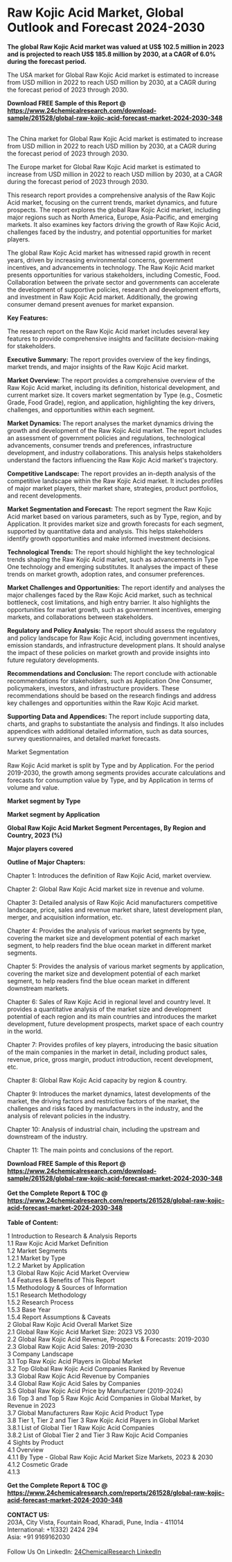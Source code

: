 <h1>Raw Kojic Acid Market, Global Outlook and Forecast 2024-2030</h1><p><strong>The global Raw Kojic Acid market was valued at US$ 102.5 million in 2023 and is projected to reach US$ 185.8 million by 2030, at a CAGR of 6.0% during the forecast period.</strong></p><p>
</p><p>The USA market for Global Raw Kojic Acid market is estimated to increase from USD million in 2022 to reach USD million by 2030, at a CAGR during the forecast period of 2023 through 2030.</p><div><b>Download FREE Sample of this Report @ 
            <a href="https://www.24chemicalresearch.com/download-sample/261528/global-raw-kojic-acid-forecast-market-2024-2030-348">
            https://www.24chemicalresearch.com/download-sample/261528/global-raw-kojic-acid-forecast-market-2024-2030-348</a></b></div><br><p>
</p><p>The China market for Global Raw Kojic Acid market is estimated to increase from USD million in 2022 to reach USD million by 2030, at a CAGR during the forecast period of 2023 through 2030.</p><p>
</p><p>The Europe market for Global Raw Kojic Acid market is estimated to increase from USD million in 2022 to reach USD million by 2030, at a CAGR during the forecast period of 2023 through 2030.</p><p>
</p><p>This research report provides a comprehensive analysis of the Raw Kojic Acid market, focusing on the current trends, market dynamics, and future prospects. The report explores the global Raw Kojic Acid market, including major regions such as North America, Europe, Asia-Pacific, and emerging markets. It also examines key factors driving the growth of Raw Kojic Acid, challenges faced by the industry, and potential opportunities for market players.</p><p>
The global Raw Kojic Acid market has witnessed rapid growth in recent years, driven by increasing environmental concerns, government incentives, and advancements in technology. The Raw Kojic Acid market presents opportunities for various stakeholders, including Comestic, Food. Collaboration between the private sector and governments can accelerate the development of supportive policies, research and development efforts, and investment in Raw Kojic Acid market. Additionally, the growing consumer demand present avenues for market expansion.</p><p>
<strong>Key Features:</strong></p><p>
The research report on the Raw Kojic Acid market includes several key features to provide comprehensive insights and facilitate decision-making for stakeholders.</p><p>
<strong>Executive Summary:</strong> The report provides overview of the key findings, market trends, and major insights of the Raw Kojic Acid market.</p><p>
<strong>Market Overview: </strong>The report provides a comprehensive overview of the Raw Kojic Acid market, including its definition, historical development, and current market size. It covers market segmentation by Type (e.g., Cosmetic Grade, Food Grade), region, and application, highlighting the key drivers, challenges, and opportunities within each segment.</p><p>
<strong>Market Dynamics: </strong>The report analyses the market dynamics driving the growth and development of the Raw Kojic Acid market. The report includes an assessment of government policies and regulations, technological advancements, consumer trends and preferences, infrastructure development, and industry collaborations. This analysis helps stakeholders understand the factors influencing the Raw Kojic Acid market's trajectory.</p><p>
<strong>Competitive Landscape:</strong> The report provides an in-depth analysis of the competitive landscape within the Raw Kojic Acid market. It includes profiles of major market players, their market share, strategies, product portfolios, and recent developments.</p><p>
<strong>Market Segmentation and Forecast:</strong> The report segment the Raw Kojic Acid market based on various parameters, such as by Type, region, and by Application. It provides market size and growth forecasts for each segment, supported by quantitative data and analysis. This helps stakeholders identify growth opportunities and make informed investment decisions.</p><p>
<strong>Technological Trends:</strong> The report should highlight the key technological trends shaping the Raw Kojic Acid market, such as advancements in Type One technology and emerging substitutes. It analyses the impact of these trends on market growth, adoption rates, and consumer preferences.</p><p>
<strong>Market Challenges and Opportunities:</strong> The report identify and analyses the major challenges faced by the Raw Kojic Acid market, such as technical bottleneck, cost limitations, and high entry barrier. It also highlights the opportunities for market growth, such as government incentives, emerging markets, and collaborations between stakeholders.</p><p>
<strong>Regulatory and Policy Analysis: </strong>The report should assess the regulatory and policy landscape for Raw Kojic Acid, including government incentives, emission standards, and infrastructure development plans. It should analyse the impact of these policies on market growth and provide insights into future regulatory developments.</p><p>
<strong>Recommendations and Conclusion: </strong>The report conclude with actionable recommendations for stakeholders, such as Application One Consumer, policymakers, investors, and infrastructure providers. These recommendations should be based on the research findings and address key challenges and opportunities within the Raw Kojic Acid market.</p><p>
<strong>Supporting Data and Appendices: </strong>The report include supporting data, charts, and graphs to substantiate the analysis and findings. It also includes appendices with additional detailed information, such as data sources, survey questionnaires, and detailed market forecasts.</p><p>
Market Segmentation</p><p>
Raw Kojic Acid market is split by Type and by Application. For the period 2019-2030, the growth among segments provides accurate calculations and forecasts for consumption value by Type, and by Application in terms of volume and value.</p><p>
<strong>Market segment by Type</strong></p><p>
</p><p>
</p><p><strong>Market segment by Application</strong></p><p>
</p><p>
</p><p><strong>Global Raw Kojic Acid Market Segment Percentages, By Region and Country, 2023 (%)</strong></p><p>
</p><p>
</p><p></p><p>
</p><p><strong>Major players covered</strong></p><p>
</p><p>
<strong>Outline of Major Chapters:</strong></p><p>
</p><p>Chapter 1: Introduces the definition of Raw Kojic Acid, market overview.</p><p>
Chapter 2: Global Raw Kojic Acid market size in revenue and volume.</p><p>
Chapter 3: Detailed analysis of Raw Kojic Acid manufacturers competitive landscape, price, sales and revenue market share, latest development plan, merger, and acquisition information, etc.</p><p>
Chapter 4: Provides the analysis of various market segments by type, covering the market size and development potential of each market segment, to help readers find the blue ocean market in different market segments.</p><p>
Chapter 5: Provides the analysis of various market segments by application, covering the market size and development potential of each market segment, to help readers find the blue ocean market in different downstream markets.</p><p>
Chapter 6: Sales of Raw Kojic Acid in regional level and country level. It provides a quantitative analysis of the market size and development potential of each region and its main countries and introduces the market development, future development prospects, market space of each country in the world.</p><p>
Chapter 7: Provides profiles of key players, introducing the basic situation of the main companies in the market in detail, including product sales, revenue, price, gross margin, product introduction, recent development, etc.</p><p>
Chapter 8: Global Raw Kojic Acid capacity by region &amp; country.</p><p>
Chapter 9: Introduces the market dynamics, latest developments of the market, the driving factors and restrictive factors of the market, the challenges and risks faced by manufacturers in the industry, and the analysis of relevant policies in the industry.</p><p>
Chapter 10: Analysis of industrial chain, including the upstream and downstream of the industry.</p><p>
Chapter 11: The main points and conclusions of the report.</p><div><b>Download FREE Sample of this Report @ 
            <a href="https://www.24chemicalresearch.com/download-sample/261528/global-raw-kojic-acid-forecast-market-2024-2030-348">
            https://www.24chemicalresearch.com/download-sample/261528/global-raw-kojic-acid-forecast-market-2024-2030-348</a></b></div><br><div><b>Get the Complete Report & TOC @ 
            <a href="https://www.24chemicalresearch.com/reports/261528/global-raw-kojic-acid-forecast-market-2024-2030-348">
            https://www.24chemicalresearch.com/reports/261528/global-raw-kojic-acid-forecast-market-2024-2030-348</a></b></div><br>
            <b>Table of Content:</b><p>1 Introduction to Research & Analysis Reports<br />
    1.1 Raw Kojic Acid Market Definition<br />
    1.2 Market Segments<br />
        1.2.1 Market by Type<br />
        1.2.2 Market by Application<br />
    1.3 Global Raw Kojic Acid Market Overview<br />
    1.4 Features & Benefits of This Report<br />
    1.5 Methodology & Sources of Information<br />
        1.5.1 Research Methodology<br />
        1.5.2 Research Process<br />
        1.5.3 Base Year<br />
        1.5.4 Report Assumptions & Caveats<br />
2 Global Raw Kojic Acid Overall Market Size<br />
    2.1 Global Raw Kojic Acid Market Size: 2023 VS 2030<br />
    2.2 Global Raw Kojic Acid Revenue, Prospects & Forecasts: 2019-2030<br />
    2.3 Global Raw Kojic Acid Sales: 2019-2030<br />
3 Company Landscape<br />
    3.1 Top Raw Kojic Acid Players in Global Market<br />
    3.2 Top Global Raw Kojic Acid Companies Ranked by Revenue<br />
    3.3 Global Raw Kojic Acid Revenue by Companies<br />
    3.4 Global Raw Kojic Acid Sales by Companies<br />
    3.5 Global Raw Kojic Acid Price by Manufacturer (2019-2024)<br />
    3.6 Top 3 and Top 5 Raw Kojic Acid Companies in Global Market, by Revenue in 2023<br />
    3.7 Global Manufacturers Raw Kojic Acid Product Type<br />
    3.8 Tier 1, Tier 2 and Tier 3 Raw Kojic Acid Players in Global Market<br />
        3.8.1 List of Global Tier 1 Raw Kojic Acid Companies<br />
        3.8.2 List of Global Tier 2 and Tier 3 Raw Kojic Acid Companies<br />
4 Sights by Product<br />
    4.1 Overview<br />
        4.1.1 By Type - Global Raw Kojic Acid Market Size Markets, 2023 & 2030<br />
        4.1.2 Cosmetic Grade<br />
        4.1.3 </p><div><b>Get the Complete Report & TOC @ 
            <a href="https://www.24chemicalresearch.com/reports/261528/global-raw-kojic-acid-forecast-market-2024-2030-348">
            https://www.24chemicalresearch.com/reports/261528/global-raw-kojic-acid-forecast-market-2024-2030-348</a></b></div><br><b>CONTACT US:</b><br>
            203A, City Vista, Fountain Road, Kharadi, Pune, India - 411014<br>
            International: +1(332) 2424 294<br>
            Asia: +91 9169162030 <br><br>
            Follow Us On LinkedIn: <a href="https://www.linkedin.com/company/24chemicalresearch/">24ChemicalResearch LinkedIn</a>